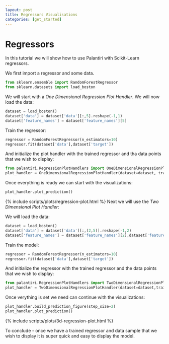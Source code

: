 ```yaml
---
layout: post
title: Regressors Visualisations
categories: [get_started] 
---
```

# Regressors
In this tutorial we will show how to use Palantíri with Scikit-Learn regressors.

We first import a regressor and some data.
```python
from sklearn.ensemble import RandomForestRegressor
from sklearn.datasets import load_boston
```
We will start with a *One Dimensional Regression Plot Handler*.
We will now load the data:
```python
dataset = load_boston()
dataset['data'] = dataset['data'][:,5].reshape(-1,1)
dataset['feature_names'] = dataset['feature_names'][5]
```
Train the regressor:
```python
regressor = RandomForestRegressor(n_estimators=10)
regressor.fit(dataset['data'],dataset['target'])
```
And initialize the plot handler with the trained regressor and tha data points that we wish to display:
```python
from palantiri.RegressionPlotHandlers import OneDimensionalRegressionPlotHandler
plot_handler = OneDimensionalRegressionPlotHandler(dataset=dataset, trained_regressor=regressor)
```
Once everything is ready we can start with the visualizations:

```python
plot_handler.plot_prediction()
```
{% include scripts/plots/regression-plot.html %}
Next we will use the *Two Dimensional Plot Handler*:

We will load the data:
```python
dataset = load_boston()
dataset['data'] = dataset['data'][:,(2,5)].reshape(-1,2)
dataset['feature_names'] = dataset['feature_names'][2],dataset['feature_names'][5]
```
Train the model:
```python
regressor = RandomForestRegressor(n_estimators=10)
regressor.fit(dataset['data'],dataset['target'])
```
And initialize the regressor with the trained regressor and the data points that we wish to display:
```python
from palantiri.RegressionPlotHandlers import TwoDimensionalRegressionPlotHandler
plot_handler = TwoDimensionalRegressionPlotHandler(dataset=dataset,trained_regressor=regressor)
```
Once verything is set we need can continue with the visualizations:
```python
plot_handler.build_prediction_figure(step_size=2)
plot_handler.plot_prediction()
```
{% include scripts/plots/3d-regression-plot.html %}

To conclude - once we have a trained regressor and data sample that we wish to display it is super quick and easy to display the model.